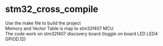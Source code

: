 # stm32_cross_compile

Use the make file to build the project <br>
Memory and Vector Table is map to stm32f407 MCU <br>
The code work on stm32f407 discovery board (toggle on board LED LED4 GPIOD.12) <br>